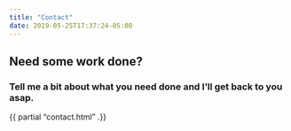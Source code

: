 ```yaml
---
title: "Contact"
date: 2019-05-25T17:37:24-05:00
---
```


## Need some work done?

### Tell me a bit about what you need done and I’ll get back to you asap.

{{ partial “contact.html” .}}